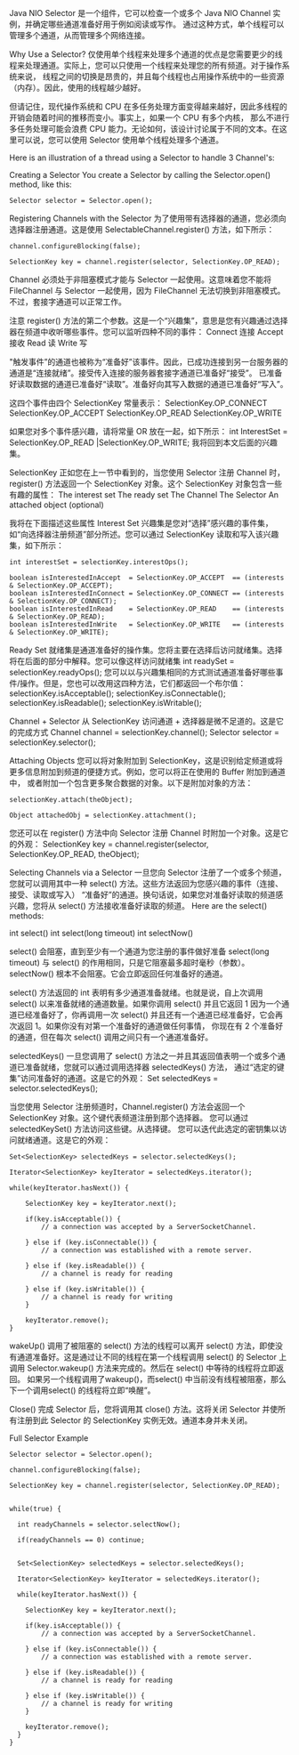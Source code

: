 Java NIO Selector 是一个组件，它可以检查一个或多个 Java NIO Channel 实例，并确定哪些通道准备好用于例如阅读或写作。
通过这种方式，单个线程可以管理多个通道，从而管理多个网络连接。

Why Use a Selector?
仅使用单个线程来处理多个通道的优点是您需要更少的线程来处理通道。实际上，您可以只使用一个线程来处理您的所有频道。对于操作系统来说，
线程之间的切换是昂贵的，并且每个线程也占用操作系统中的一些资源（内存）。因此，使用的线程越少越好。

但请记住，现代操作系统和 CPU 在多任务处理方面变得越来越好，因此多线程的开销会随着时间的推移而变小。事实上，如果一个 CPU 有多个内核，
那么不进行多任务处理可能会浪费 CPU 能力。无论如何，该设计讨论属于不同的文本。在这里可以说，您可以使用 Selector 使用单个线程处理多个通道。

Here is an illustration of a thread using a Selector to handle 3 Channel's:



Creating a Selector
You create a Selector by calling the Selector.open() method, like this:
```
Selector selector = Selector.open();
```

Registering Channels with the Selector
为了使用带有选择器的通道，您必须向选择器注册通道。这是使用
SelectableChannel.register() 方法，如下所示：
```
channel.configureBlocking(false);

SelectionKey key = channel.register(selector, SelectionKey.OP_READ);
```


Channel 必须处于非阻塞模式才能与 Selector 一起使用。这意味着您不能将 FileChannel 与 Selector 一起使用，因为 FileChannel 
无法切换到非阻塞模式。不过，套接字通道可以正常工作。


注意 register() 方法的第二个参数。这是一个“兴趣集”，意思是您有兴趣通过选择器在频道中收听哪些事件。您可以监听四种不同的事件：
Connect  连接
Accept   接收
Read     读
Write    写


"触发事件”的通道也被称为“准备好”该事件。因此，已成功连接到另一台服务器的通道是“连接就绪”。接受传入连接的服务器套接字通道已准备好“接受”。
已准备好读取数据的通道已准备好“读取”。准备好向其写入数据的通道已准备好“写入”。

这四个事件由四个 SelectionKey 常量表示：
SelectionKey.OP_CONNECT
SelectionKey.OP_ACCEPT
SelectionKey.OP_READ
SelectionKey.OP_WRITE


如果您对多个事件感兴趣，请将常量 OR 放在一起，如下所示：
int InterestSet = SelectionKey.OP_READ |SelectionKey.OP_WRITE;
我将回到本文后面的兴趣集。


SelectionKey
正如您在上一节中看到的，当您使用 Selector 注册 Channel 时， register() 方法返回一个 SelectionKey 对象。这个 SelectionKey 
对象包含一些有趣的属性：
The interest set
The ready set
The Channel
The Selector
An attached object (optional)


我将在下面描述这些属性
Interest Set
兴趣集是您对“选择”感兴趣的事件集，如“向选择器注册频道”部分所述。您可以通过 SelectionKey 读取和写入该兴趣集，如下所示：
```
int interestSet = selectionKey.interestOps();

boolean isInterestedInAccept  = SelectionKey.OP_ACCEPT  == (interests & SelectionKey.OP_ACCEPT);
boolean isInterestedInConnect = SelectionKey.OP_CONNECT == (interests & SelectionKey.OP_CONNECT);
boolean isInterestedInRead    = SelectionKey.OP_READ    == (interests & SelectionKey.OP_READ);
boolean isInterestedInWrite   = SelectionKey.OP_WRITE   == (interests & SelectionKey.OP_WRITE);
```

Ready Set
就绪集是通道准备好的操作集。您将主要在选择后访问就绪集。选择将在后面的部分中解释。您可以像这样访问就绪集
int readySet = selectionKey.readyOps();
您可以以与兴趣集相同的方式测试通道准备好哪些事件/操作。但是，您也可以改用这四种方法，它们都返回一个布尔值：
selectionKey.isAcceptable();
selectionKey.isConnectable();
selectionKey.isReadable();
selectionKey.isWritable();

Channel + Selector
从 SelectionKey 访问通道 + 选择器是微不足道的。这是它的完成方式
Channel  channel  = selectionKey.channel();
Selector selector = selectionKey.selector();   


Attaching Objects
您可以将对象附加到 SelectionKey，这是识别给定频道或将更多信息附加到频道的便捷方式。例如，您可以将正在使用的 Buffer 附加到通道中，
或者附加一个包含更多聚合数据的对象。以下是附加对象的方法：
```
selectionKey.attach(theObject);

Object attachedObj = selectionKey.attachment();
```

您还可以在 register() 方法中向 Selector 注册 Channel 时附加一个对象。这是它的外观：
SelectionKey key = channel.register(selector, SelectionKey.OP_READ, theObject);


Selecting Channels via a Selector
一旦您向 Selector 注册了一个或多个频道，您就可以调用其中一种 select() 方法。这些方法返回为您感兴趣的事件（连接、接受、读取或写入）
“准备好”的通道。换句话说，如果您对准备好读取的频道感兴趣，您将从 select() 方法接收准备好读取的频道。
Here are the select() methods:

int select()
int select(long timeout)
int selectNow()

select() 会阻塞，直到至少有一个通道为您注册的事件做好准备
select(long timeout) 与 select() 的作用相同，只是它阻塞最多超时毫秒（参数）。
selectNow() 根本不会阻塞。它会立即返回任何准备好的通道。

select() 方法返回的 int 表明有多少通道准备就绪。也就是说，自上次调用 select() 以来准备就绪的通道数量。如果你调用 select() 并且它返回 1
 因为一个通道已经准备好了，你再调用一次 select() 并且还有一个通道已经准备好，它会再次返回 1。如果你没有对第一个准备好的通道做任何事情，
 你现在有 2 个准备好的通道，但在每次 select() 调用之间只有一个通道准备好。
 
 
selectedKeys()
一旦您调用了 select() 方法之一并且其返回值表明一个或多个通道已准备就绪，您就可以通过调用选择器 selectedKeys() 方法，
通过“选定的键集”访问准备好的通道。这是它的外观： 
Set<SelectionKey> selectedKeys = selector.selectedKeys();    

当您使用 Selector 注册频道时，Channel.register() 方法会返回一个 SelectionKey 对象。这个键代表频道注册到那个选择器。
您可以通过 selectedKeySet() 方法访问这些键。从选择键。
您可以迭代此选定的密钥集以访问就绪通道。这是它的外观：
```
Set<SelectionKey> selectedKeys = selector.selectedKeys();

Iterator<SelectionKey> keyIterator = selectedKeys.iterator();

while(keyIterator.hasNext()) {
    
    SelectionKey key = keyIterator.next();

    if(key.isAcceptable()) {
        // a connection was accepted by a ServerSocketChannel.

    } else if (key.isConnectable()) {
        // a connection was established with a remote server.

    } else if (key.isReadable()) {
        // a channel is ready for reading

    } else if (key.isWritable()) {
        // a channel is ready for writing
    }

    keyIterator.remove();
}
```

wakeUp()
调用了被阻塞的 select() 方法的线程可以离开 select() 方法，即使没有通道准备好。这是通过让不同的线程在第一个线程调用 select() 的
 Selector 上调用 Selector.wakeup() 方法来完成的。然后在 select() 中等待的线程将立即返回。
如果另一个线程调用了wakeup()，而select() 中当前没有线程被阻塞，那么下一个调用select() 的线程将立即“唤醒”。

Close()
完成 Selector 后，您将调用其 close() 方法。这将关闭 Selector 并使所有注册到此 Selector 的 SelectionKey 实例无效。通道本身并未关闭。 

Full Selector Example
```
Selector selector = Selector.open();

channel.configureBlocking(false);

SelectionKey key = channel.register(selector, SelectionKey.OP_READ);


while(true) {

  int readyChannels = selector.selectNow();

  if(readyChannels == 0) continue;


  Set<SelectionKey> selectedKeys = selector.selectedKeys();

  Iterator<SelectionKey> keyIterator = selectedKeys.iterator();

  while(keyIterator.hasNext()) {

    SelectionKey key = keyIterator.next();

    if(key.isAcceptable()) {
        // a connection was accepted by a ServerSocketChannel.

    } else if (key.isConnectable()) {
        // a connection was established with a remote server.

    } else if (key.isReadable()) {
        // a channel is ready for reading

    } else if (key.isWritable()) {
        // a channel is ready for writing
    }

    keyIterator.remove();
  }
}
```